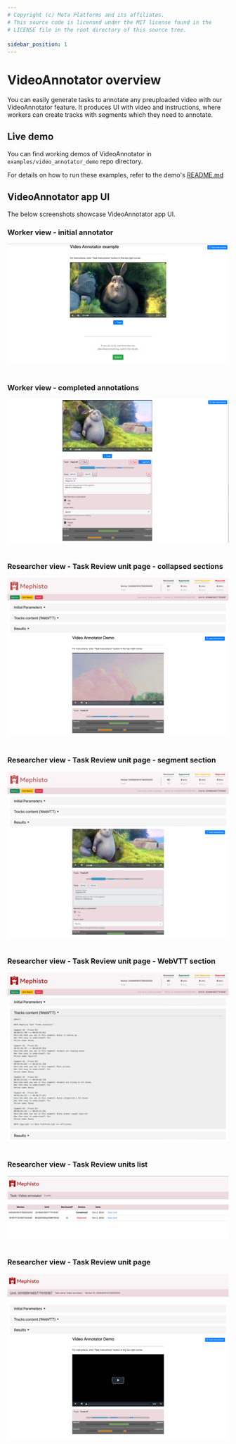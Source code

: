```yaml
---
# Copyright (c) Meta Platforms and its affiliates.
# This source code is licensed under the MIT license found in the
# LICENSE file in the root directory of this source tree.

sidebar_position: 1
---
```


# VideoAnnotator overview

You can easily generate tasks to annotate any preuploaded video with our VideoAnnotator feature.
It produces UI with video and instructions, where workers can create tracks with segments which they need to annotate.

## Live demo

You can find working demos of VideoAnnotator in `examples/video_annotator_demo` repo directory.

For details on how to run these examples, refer to the demo's [README.md](https://github.com/facebookresearch/Mephisto/blob/main/examples/video_annotator_demo/README.md)

## VideoAnnotator app UI

The below screenshots showcase VideoAnnotator app UI.

### Worker view - initial annotator

![Initial annotator](./screenshots/initial_view.png)
<br/>
<br/>

### Worker view - completed annotations

![Completed annotations](./screenshots/in_progress_view.png)
<br/>
<br/>

### Researcher view - Task Review unit page - collapsed sections

![Unit page - collapsed sections](./screenshots/review_collapsed.png)
<br/>
<br/>

### Researcher view - Task Review unit page - segment section

![Unit page - segment section](./screenshots/review_open_segment.png)
<br/>
<br/>

### Researcher view - Task Review unit page - WebVTT section

![Unit page - WebVTT section](./screenshots/review_open_webvtt.png)
<br/>
<br/>

### Researcher view - Task Review units list

![Units list](./screenshots/units_list.png)
<br/>
<br/>

### Researcher view - Task Review unit page

![Unit page](./screenshots/unit_page.png)
<br/>
<br/>
